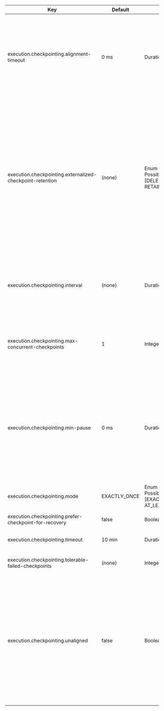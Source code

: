 | Key | Default | Type | Description |
|-----|---------|------|-------------|
| execution.checkpointing.alignment-timeout | 0 ms | Duration | Only relevant if `execution.checkpointing.unaligned` is enabled.<br /><br />If timeout is 0, checkpoints will always start unaligned.<br /><br />If timeout has a positive value, checkpoints will start aligned. If during checkpointing, checkpoint start delay exceeds this timeout, alignment will timeout and checkpoint barrier will start working as unaligned checkpoint. |
| execution.checkpointing.externalized-checkpoint-retention | (none) | Enum<br>Possible values: [DELETE_ON_CANCELLATION, RETAIN_ON_CANCELLATION] | Externalized checkpoints write their meta data out to persistent storage and are not automatically cleaned up when the owning job fails or is suspended (terminating with job status `JobStatus#FAILED` or `JobStatus#SUSPENDED`. In this case, you have to manually clean up the checkpoint state, both the meta data and actual program state.<br /><br />The mode defines how an externalized checkpoint should be cleaned up on job cancellation. If you choose to retain externalized checkpoints on cancellation you have to handle checkpoint clean up manually when you cancel the job as well (terminating with job status `JobStatus#CANCELED`).<br /><br />The target directory for externalized checkpoints is configured via `state.checkpoints.dir`. |
| execution.checkpointing.interval | (none) | Duration | Gets the interval in which checkpoints are periodically scheduled.<br /><br />This setting defines the base interval. Checkpoint triggering may be delayed by the settings `execution.checkpointing.max-concurrent-checkpoints` and `execution.checkpointing.min-pause` |
| execution.checkpointing.max-concurrent-checkpoints | 1 | Integer | The maximum number of checkpoint attempts that may be in progress at the same time. If this value is n, then no checkpoints will be triggered while n checkpoint attempts are currently in flight. For the next checkpoint to be triggered, one checkpoint attempt would need to finish or expire. |
| execution.checkpointing.min-pause | 0 ms | Duration | The minimal pause between checkpointing attempts. This setting defines how soon thecheckpoint coordinator may trigger another checkpoint after it becomes possible to triggeranother checkpoint with respect to the maximum number of concurrent checkpoints(see `execution.checkpointing.max-concurrent-checkpoints`).<br /><br />If the maximum number of concurrent checkpoints is set to one, this setting makes effectively sure that a minimum amount of time passes where no checkpoint is in progress at all. |
| execution.checkpointing.mode | EXACTLY_ONCE | Enum<br>Possible values: [EXACTLY_ONCE, AT_LEAST_ONCE] | The checkpointing mode (exactly-once vs. at-least-once). |
| execution.checkpointing.prefer-checkpoint-for-recovery | false | Boolean | If enabled, a job recovery should fallback to checkpoint when there is a more recent savepoint. |
| execution.checkpointing.timeout | 10 min | Duration | The maximum time that a checkpoint may take before being discarded. |
| execution.checkpointing.tolerable-failed-checkpoints | (none) | Integer | The tolerable checkpoint failure number. If set to 0, that means we do not tolerance any checkpoint failure. |
| execution.checkpointing.unaligned | false | Boolean | Enables unaligned checkpoints, which greatly reduce checkpointing times under backpressure.<br /><br />Unaligned checkpoints contain data stored in buffers as part of the checkpoint state, which allows checkpoint barriers to overtake these buffers. Thus, the checkpoint duration becomes independent of the current throughput as checkpoint barriers are effectively not embedded into the stream of data anymore.<br /><br />Unaligned checkpoints can only be enabled if `execution.checkpointing.mode` is `EXACTLY_ONCE` and if `execution.checkpointing.max-concurrent-checkpoints` is 1 |
